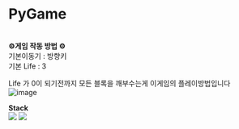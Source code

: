 # PyGame

</br>
<b> ⚙️게임 작동 방법 ⚙️ </b></h3>
</br>
기본이동기 : 방향키 
</br>
기본 Life : 3

Life 가 0이 되기전까지 모든 블록을 깨부수는게 이게임의 플레이방법입니다
</br>
![image](https://github.com/user-attachments/assets/30bf2dfe-e20c-42bb-8d5e-0fb0f670e4f8)

<b> Stack </b>
</br>
<img src="https://img.shields.io/badge/Python-3776AB?style=for-the-badge&logo=Python&logoColor=white">
<img src="https://img.shields.io/badge/github-181717?style=for-the-badge&logo=github&logoColor=white">
